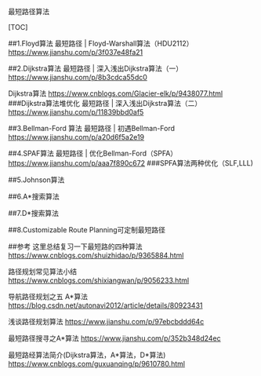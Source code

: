 最短路径算法 

[TOC]

##1.Floyd算法
最短路径 | Floyd-Warshall算法（HDU2112）
https://www.jianshu.com/p/3f037e48fa21

##2.Dijkstra算法
最短路径 | 深入浅出Dijkstra算法（一）
https://www.jianshu.com/p/8b3cdca55dc0

Dijkstra算法
https://www.cnblogs.com/Glacier-elk/p/9438077.html
###Dijkstra算法堆优化
最短路径 | 深入浅出Dijkstra算法（二）
https://www.jianshu.com/p/11839bbd0af5

##3.Bellman-Ford 算法
最短路径 | 初遇Bellman-Ford
https://www.jianshu.com/p/a20d6f5a2e19

##4.SPAF算法
最短路径 | 优化Bellman-Ford（SPFA）
https://www.jianshu.com/p/aaa7f890c672
###SPFA算法两种优化（SLF,LLL)

##5.Johnson算法


##6.A*搜索算法

##7.D*搜索算法

##8.Customizable Route Planning可定制最短路径


##参考
这里总结复习一下最短路的四种算法
https://www.cnblogs.com/shuizhidao/p/9365884.html

路径规划常见算法小结 
https://www.cnblogs.com/shixiangwan/p/9056233.html

导航路径规划之五 A*算法
https://blog.csdn.net/autonavi2012/article/details/80923431

浅谈路径规划算法
https://www.jianshu.com/p/97ebcbddd64c

最短路径搜寻之A*算法
https://www.jianshu.com/p/352b348d24ec


 最短路经算法简介(Dijkstra算法，A\*算法，D\*算法) 
 https://www.cnblogs.com/guxuanqing/p/9610780.html